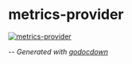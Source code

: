 # metrics-provider

[![metrics-provider](https://godoc.org/github.com/cerana/cerana/cmd/metrics-provider?status.svg)](https://godoc.org/github.com/cerana/cerana/cmd/metrics-provider)




--
*Generated with [godocdown](https://github.com/robertkrimen/godocdown)*
